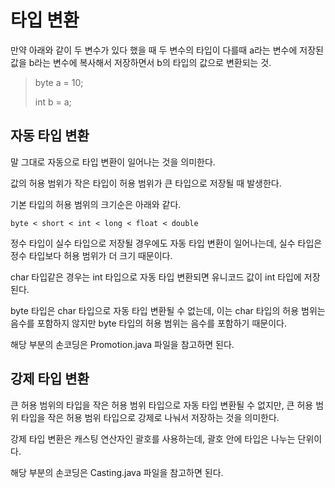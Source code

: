 # 타입 변환
만약 아래와 같이 두 변수가 있다 했을 때 두 변수의 타입이 다를때 a라는 변수에 저장된 값을 b라는 변수에 복사해서 저장하면서 b의 타입의 값으로 변환되는 것.
> byte a = 10;
>
> int b = a;

## 자동 타입 변환
말 그대로 자동으로 타입 변환이 일어나는 것을 의미한다.

값의 허용 범위가 작은 타입이 허용 범위가 큰 타입으로 저장될 때 발생한다.

기본 타입의 허용 범위의 크기순은 아래와 같다.

```byte < short < int < long < float < double```

정수 타입이 실수 타입으로 저장될 경우에도 자동 타입 변환이 일어나는데, 실수 타입은 정수 타입보다 허용 범위가 더 크기 때문이다.

char 타입같은 경우는 int 타입으로 자동 타입 변환되면 유니코드 값이 int 타입에 저장된다.

byte 타입은 char 타입으로 자동 타입 변환될 수 없는데, 이는 char 타입의 허용 범위는 음수를 포함하지 않지만 byte 타입의 허용 범위는 음수를 포함하기 때문이다.

해당 부분의 손코딩은 Promotion.java 파일을 참고하면 된다.

## 강제 타입 변환
큰 허용 범위의 타입을 작은 허용 범위 타입으로 자동 타입 변환될 수 없지만, 큰 허용 범위 타입을 작은 허용 범위 타입으로 강제로 나눠서 저장하는 것을 의미한다.

강제 타입 변환은 캐스팅 연산자인 괄호를 사용하는데, 괄호 안에 타입은 나누는 단위이다.

해당 부분의 손코딩은 Casting.java 파일을 참고하면 된다.

